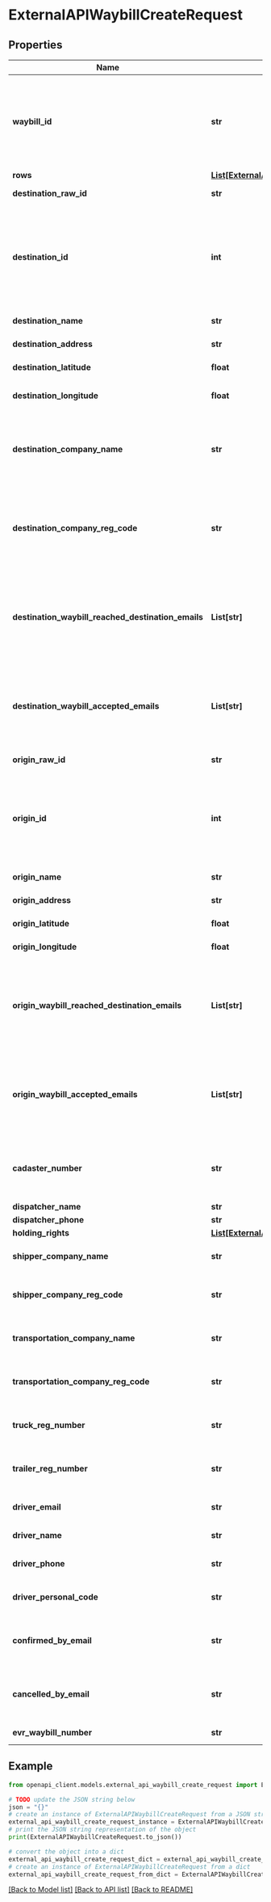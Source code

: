 # ExternalAPIWaybillCreateRequest


## Properties

Name | Type | Description | Notes
------------ | ------------- | ------------- | -------------
**waybill_id** | **str** | The external ID of the waybill. Usually &#x60;null&#x60; if waybill was created in Waybiller UI and not over Waybiller External API. | 
**rows** | [**List[ExternalAPIWaybillRowRequest]**](ExternalAPIWaybillRowRequest.md) | Waybill rows. | 
**destination_raw_id** | **str** | The ID of the destination. | [optional] 
**destination_id** | **int** | The external ID of the destination. Usually &#x60;null&#x60; if waybill was created in Waybiller UI and not over Waybiller External API. | [optional] 
**destination_name** | **str** | The name of the destination. | [optional] 
**destination_address** | **str** | The address of the destination. | [optional] 
**destination_latitude** | **float** | The latitude of the destination. | [optional] 
**destination_longitude** | **float** | The longitude of the destination. | [optional] 
**destination_company_name** | **str** | The name of the receiving company. Usually the owner company of the destination. | [optional] 
**destination_company_reg_code** | **str** | The registry code of the receiving company. Usually the owner company of the destination. | [optional] 
**destination_waybill_reached_destination_emails** | **List[str]** | Comma separated list of e-mail addresses to whom send an e-mail when waybill reaches destination. | [optional] 
**destination_waybill_accepted_emails** | **List[str]** | Comma separated list of e-mail addresses to whom send an e-mail when waybill is accepted. | [optional] 
**origin_raw_id** | **str** | The ID of the origin. | [optional] 
**origin_id** | **int** | The external ID of the origin. Usually &#x60;null&#x60; if waybill was created in Waybiller UI and not over Waybiller External API. | [optional] 
**origin_name** | **str** | The name of the origin. | [optional] 
**origin_address** | **str** | The address of the origin. | [optional] 
**origin_latitude** | **float** | The latitude of the origin. | [optional] 
**origin_longitude** | **float** | The longitude of the origin. | [optional] 
**origin_waybill_reached_destination_emails** | **List[str]** | Comma separated list of e-mail addresses to whom send an e-mail when waybill reaches destination. | [optional] 
**origin_waybill_accepted_emails** | **List[str]** | Comma separated list of e-mail addresses to whom send an e-mail when waybill is accepted. | [optional] 
**cadaster_number** | **str** | Cadaster number. Field is deprecated, please use &#x60;holding_rights&#x60; instead. | [optional] 
**dispatcher_name** | **str** |  | [optional] 
**dispatcher_phone** | **str** |  | [optional] 
**holding_rights** | [**List[ExternalAPIWaybillHoldingRightRequest]**](ExternalAPIWaybillHoldingRightRequest.md) |  | [optional] 
**shipper_company_name** | **str** | The name of the shipper company. | [optional] 
**shipper_company_reg_code** | **str** | The registry code of the shipper company. | [optional] 
**transportation_company_name** | **str** | The name of the transportation company. | 
**transportation_company_reg_code** | **str** | The registry code of the transportation company. | 
**truck_reg_number** | **str** | The registration number of the vehicle. | 
**trailer_reg_number** | **str** | The registration number of the trailer. | [optional] 
**driver_email** | **str** | The e-mail address of the driver user. | [optional] 
**driver_name** | **str** | The name of the driver. | [optional] 
**driver_phone** | **str** | The phone number of the driver. | [optional] 
**driver_personal_code** | **str** | The personal code of the driver. | [optional] 
**confirmed_by_email** | **str** | The e-mail address of the user that accepted the waybill. | [optional] 
**cancelled_by_email** | **str** | The e-mail address of the user that cancelled the waybill. | [optional] 
**evr_waybill_number** | **str** | EVR waybill number. | [optional] 

## Example

```python
from openapi_client.models.external_api_waybill_create_request import ExternalAPIWaybillCreateRequest

# TODO update the JSON string below
json = "{}"
# create an instance of ExternalAPIWaybillCreateRequest from a JSON string
external_api_waybill_create_request_instance = ExternalAPIWaybillCreateRequest.from_json(json)
# print the JSON string representation of the object
print(ExternalAPIWaybillCreateRequest.to_json())

# convert the object into a dict
external_api_waybill_create_request_dict = external_api_waybill_create_request_instance.to_dict()
# create an instance of ExternalAPIWaybillCreateRequest from a dict
external_api_waybill_create_request_from_dict = ExternalAPIWaybillCreateRequest.from_dict(external_api_waybill_create_request_dict)
```
[[Back to Model list]](../README.md#documentation-for-models) [[Back to API list]](../README.md#documentation-for-api-endpoints) [[Back to README]](../README.md)


